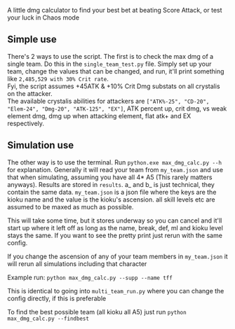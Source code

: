 A little dmg calculator to find your best bet at beating Score Attack, or test your luck in Chaos mode

## Simple use
There's 2 ways to use the script. The first is to check the max dmg of a single team. Do this in the ``single_team_test.py`` file. Simply set up your team, change the values that can be changed, and run, it'll print something like ``2,485,529 with 30% Crit rate``.  
Fyi, the script assumes +45ATK & +10% Crit Dmg substats on all crystalis on the attacker.  
The available crystalis abilities for attackers are ``["ATK%-25", "CD-20", "Elem-24", "Dmg-20", "ATK-125", "EX"]``,  ATK percent up, crit dmg, vs weak element dmg, dmg up when attacking element, flat atk+ and EX respectively. 

## Simulation use
The other way is to use the terminal. Run ``python.exe max_dmg_calc.py --h`` for explanation. Generally it will read your team from ``my_team.json`` and use that when simulating, assuming you have all 4* A5 (This rarely matters anyways). Results are stored in ``results``. a_ and b_ is just technical, they contain the same data. 
``my_team.json`` is a json file where the keys are the kioku name and the value is the kioku's ascension. all skill levels etc are assumed to be maxed as much as possible.

This will take some time, but it stores underway so you can cancel and it'll start up where it left off as long as the name, break, def, ml and kioku level stays the same. If you want to see the pretty print just rerun with the same config. 

If you change the ascension of any of your team members in ``my_team.json`` it will rerun all simulations including that character

Example run: ``python max_dmg_calc.py --supp --name tff``

This is identical to going into ``multi_team_run.py`` where you can change the config directly, if this is preferable

To find the best possible team (all kioku all A5) just run ``python max_dmg_calc.py --findbest``